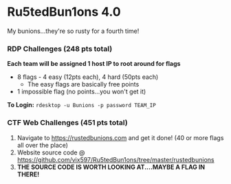 # Ru5tedBun1ons 4.0
My bunions...they're so rusty for a fourth time!

### RDP Challenges (248 pts total)

__Each team will be assigned 1 host IP to root around for flags__

* 8 flags - 4 easy (12pts each), 4 hard (50pts each) 
  * The easy flags are basically free points
* 1 impossible flag (no points...you won't get it)

__To Login:__ `rdesktop -u Bunions -p password TEAM_IP`

### CTF Web Challenges (451 pts total)

1. Navigate to https://rustedbunions.com and get it done! (40 or more flags all over the place)
1. Website source code @ https://github.com/vix597/Ru5tedBun1ons/tree/master/rustedbunions
1. __THE SOURCE CODE IS WORTH LOOKING AT....MAYBE A FLAG IN THERE!__
